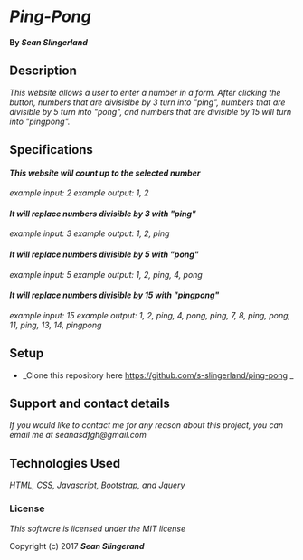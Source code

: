 # _Ping-Pong_

#### By _**Sean Slingerland**_

## Description

_This website allows a user to enter a number in a form. After clicking the button, numbers that are divisislbe by 3 turn into "ping", numbers that are divisible by 5 turn into "pong", and numbers that are divisible by 15 will turn into "pingpong"._

## Specifications

#### _This website will count up to the selected number_

_example input: 2_
_example output: 1, 2_

#### _It will replace numbers divisible by 3 with "ping"_

_example input: 3_
_example output: 1, 2, ping_

#### _It will replace numbers divisible by 5 with "pong"_

_example input: 5_
_example output: 1, 2, ping, 4, pong_

#### _It will replace numbers divisible by 15 with "pingpong"_

_example input: 15_
_example output: 1, 2, ping, 4, pong, ping, 7, 8, ping, pong, 11, ping, 13, 14, pingpong_



## Setup

* _Clone this repository here https://github.com/s-slingerland/ping-pong _


## Support and contact details

_If you would like to contact me for any reason about this project, you can email me at seanasdfgh@gmail.com_

## Technologies Used

_HTML, CSS, Javascript, Bootstrap, and Jquery_

### License

*This software is licensed under the MIT license*

Copyright (c) 2017 **_Sean Slingerand_**
